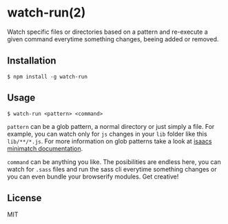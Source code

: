 # watch-run(2)

Watch specific files or directories based on a pattern and re-execute a given command everytime something changes, beeing added or removed.

## Installation

	$ npm install -g watch-run

## Usage

	$ watch-run <pattern> <command>

`pattern` can be a glob pattern, a normal directory or just simply a file. For example, you can watch only for `js` changes in your `lib` folder like this `lib/**/*.js`. For more information on glob patterns take a look at [isaacs minimatch documentation](https://github.com/isaacs/minimatch).

`command` can be anything you like. The posibilities are endless here, you can watch for `.sass` files and run the sass cli everytime something changes or you can even bundle your browserify modules. Get creative!

## License

MIT



